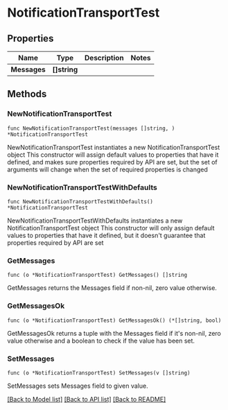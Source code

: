 # NotificationTransportTest

## Properties

Name | Type | Description | Notes
------------ | ------------- | ------------- | -------------
**Messages** | **[]string** |  | 

## Methods

### NewNotificationTransportTest

`func NewNotificationTransportTest(messages []string, ) *NotificationTransportTest`

NewNotificationTransportTest instantiates a new NotificationTransportTest object
This constructor will assign default values to properties that have it defined,
and makes sure properties required by API are set, but the set of arguments
will change when the set of required properties is changed

### NewNotificationTransportTestWithDefaults

`func NewNotificationTransportTestWithDefaults() *NotificationTransportTest`

NewNotificationTransportTestWithDefaults instantiates a new NotificationTransportTest object
This constructor will only assign default values to properties that have it defined,
but it doesn't guarantee that properties required by API are set

### GetMessages

`func (o *NotificationTransportTest) GetMessages() []string`

GetMessages returns the Messages field if non-nil, zero value otherwise.

### GetMessagesOk

`func (o *NotificationTransportTest) GetMessagesOk() (*[]string, bool)`

GetMessagesOk returns a tuple with the Messages field if it's non-nil, zero value otherwise
and a boolean to check if the value has been set.

### SetMessages

`func (o *NotificationTransportTest) SetMessages(v []string)`

SetMessages sets Messages field to given value.



[[Back to Model list]](../README.md#documentation-for-models) [[Back to API list]](../README.md#documentation-for-api-endpoints) [[Back to README]](../README.md)


